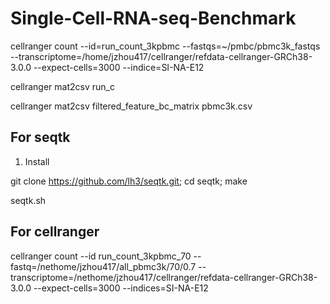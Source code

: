 # Single-Cell-RNA-seq-Benchmark

cellranger count --id=run_count_3kpbmc --fastqs=~/pmbc/pbmc3k_fastqs --transcriptome=/home/jzhou417/cellranger/refdata-cellranger-GRCh38-3.0.0 --expect-cells=3000 --indice=SI-NA-E12

cellranger mat2csv run_c

cellranger mat2csv filtered_feature_bc_matrix pbmc3k.csv

## For seqtk
1. Install
>
git clone https://github.com/lh3/seqtk.git;
cd seqtk; make

seqtk.sh

## For cellranger
cellranger count --id run_count_3kpbmc_70 --fastq=/nethome/jzhou417/all_pbmc3k/70/0.7 --transcriptome=/nethome/jzhou417/cellranger/refdata-cellranger-GRCh38-3.0.0 --expect-cells=3000 --indices=SI-NA-E12
